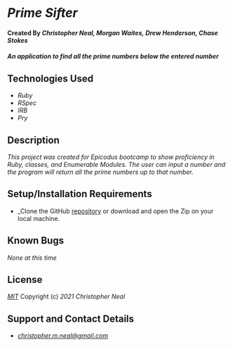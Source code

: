 # _Prime Sifter_

#### Created By _**Christopher Neal, Morgan Waites, Drew Henderson, Chase Stokes**_

#### _An application to find all the prime numbers below the entered number_

## Technologies Used

* _Ruby_
* _RSpec_
* _IRB_
* _Pry_

## Description

_This project was created for Epicodus bootcamp to show proficiency in Ruby, classes, and Enumerable Modules. The user can input a number and the program will return all the prime numbers up to that number._

## Setup/Installation Requirements

* _Clone the GitHub [repository](https://github.com/christophermneal/prime_sifter) or download and open the Zip on your local machine.

## Known Bugs

_None at this time_

## License

_[MIT](https://opensource.org/licenses/MIT)_
Copyright (c) _2021_ _Christopher Neal_

## Support and Contact Details
* _[christopher.m.neal@gmail.com](mailto:christopher.m.neal@gmail.com)_
